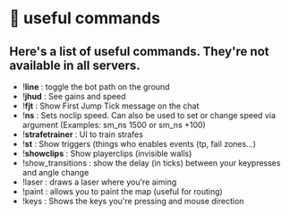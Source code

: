 # 💢 useful commands

## Here's a list of useful commands. They're not available in all servers.

* !**line** : toggle the bot path on the ground
* !**jhud** : See gains and speed&#x20;
* !**fjt** : Show First Jump Tick message on the chat
* !**ns** : Sets noclip speed. Can also be used to set or change speed via argument (Examples: sm\_ns 1500 or sm\_ns +100)&#x20;
* !**strafetrainer** : UI to train strafes
* !**st** : Show triggers (things who enables events (tp, fail zones...)&#x20;
* !**showclips** : Show playerclips (invisible walls)&#x20;
* !show\_transitions : show the delay (in ticks) between your keypresses and angle change&#x20;
* !laser : draws a laser where you're aiming&#x20;
* !paint : allows you to paint the map (useful for routing)
* !keys : Shows the keys you're pressing and mouse direction


